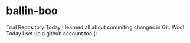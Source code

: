 # ballin-boo
Trial Repository 
Today I learned all about commiting changes in Git. Woo!
Today I set up a github account too (:
